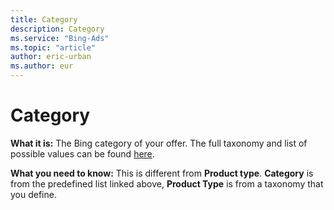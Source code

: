 ```yaml
---
title: Category
description: Category
ms.service: "Bing-Ads"
ms.topic: "article"
author: eric-urban
ms.author: eur
---
```


# Category

**What it is:** The Bing category of your offer. The full taxonomy and list of possible values can be found [here](https://go.microsoft.com/fwlink?LinkId=620783).

**What you need to know:** This is different from **Product type**. **Category** is from the predefined list linked above, **Product Type** is from a taxonomy that you define.


